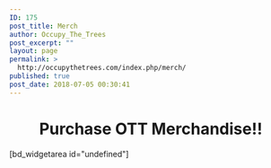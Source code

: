 ```yaml
---
ID: 175
post_title: Merch
author: Occupy_The_Trees
post_excerpt: ""
layout: page
permalink: >
  http://occupythetrees.com/index.php/merch/
published: true
post_date: 2018-07-05 00:30:41
---
```

<h1 style="text-align: center;">Purchase OTT Merchandise!!</h1>
[bd_widgetarea id="undefined"]

&nbsp;

&nbsp;

&nbsp;

&nbsp;